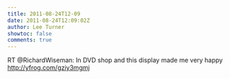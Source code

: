 ```yaml
---
title: 2011-08-24T12-09
date: 2011-08-24T12:09:02Z
author: Lee Turner
showtoc: false
comments: true
---
```


RT @RichardWiseman: In DVD shop and this display made me very happy  http://yfrog.com/gziy3mgmj

